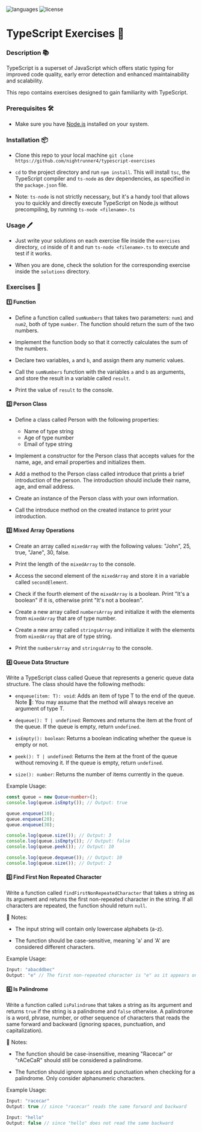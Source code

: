 ![languages](https://img.shields.io/badge/languages-ts-blue)
![license](https://img.shields.io/badge/license-MIT-green)

# TypeScript Exercises 🔷

### Description 📚

TypeScript is a superset of JavaScript which offers static typing for improved code quality, early error detection and enhanced maintainability and scalability.

This repo contains exercises designed to gain familiarity with TypeScript.

### Prerequisites 🛠️

- Make sure you have [Node.js](https://nodejs.org) installed on your system.

### Installation 📦

- Clone this repo to your local machine `git clone https://github.com/nightrunner4/typescript-exercises`

- `cd` to the project directory and run `npm install`. This will install `tsc`, the TypeScript compiler and `ts-node` as dev dependencies, as specified in the `package.json` file.

- Note: `ts-node` is not strictly necessary, but it's a handy tool that allows you to quickly and directly execute TypeScript on Node.js without precompiling, by running `ts-node <filename>.ts`

### Usage 🖊️

- Just write your solutions on each exercise file inside the `exercises` directory, `cd` inside of it and run `ts-node <filename>.ts` to execute and test if it works.

- When you are done, check the solution for the corresponding exercise inside the `solutions` directory.

### Exercises 🥵

#### 1️⃣ Function

- Define a function called `sumNumbers` that takes two parameters: `num1` and `num2`, both of type `number`.
  The function should return the sum of the two numbers.

- Implement the function body so that it correctly calculates the sum of the numbers.

- Declare two variables, `a` and `b`, and assign them any numeric values.

- Call the `sumNumbers` function with the variables `a` and `b` as arguments,
  and store the result in a variable called `result`.
- Print the value of `result` to the console.

#### 2️⃣ Person Class

- Define a class called Person with the following properties:

  - Name of type string
  - Age of type number
  - Email of type string

- Implement a constructor for the Person class that accepts values for the name, age,
  and email properties and initializes them.

- Add a method to the Person class called introduce that prints a brief introduction of the person.
  The introduction should include their name, age, and email address.

- Create an instance of the Person class with your own information.

- Call the introduce method on the created instance to print your introduction.

#### 3️⃣ Mixed Array Operations

- Create an array called `mixedArray` with the following values: "John", 25, true, "Jane", 30, false.

- Print the length of the `mixedArray` to the console.

- Access the second element of the `mixedArray` and store it in a variable called `secondElement`.

- Check if the fourth element of the `mixedArray` is a boolean. Print "It's a boolean" if it is,
  otherwise print "It's not a boolean".

- Create a new array called `numbersArray` and initialize it with the elements from `mixedArray`
  that are of type number.

- Create a new array called `stringsArray` and initialize it with the elements from `mixedArray`
  that are of type string.

- Print the `numbersArray` and `stringsArray` to the console.

#### 4️⃣ Queue Data Structure

Write a TypeScript class called Queue that represents a generic queue data structure. The class should have the following methods:

- `enqueue(item: T): void`: Adds an item of type T to the end of the queue. Note 📝: You may assume that the method will always receive an argument of type T.

- `dequeue(): T | undefined`: Removes and returns the item at the front of the queue. If the queue is empty, return `undefined`.

- `isEmpty(): boolean`: Returns a boolean indicating whether the queue is empty or not.

- `peek(): T | undefined`: Returns the item at the front of the queue without removing it. If the queue is empty, return `undefined`.

- `size(): number`: Returns the number of items currently in the queue.

Example Usage:

```TypeScript
const queue = new Queue<number>();
console.log(queue.isEmpty()); // Output: true

queue.enqueue(10);
queue.enqueue(20);
queue.enqueue(30);

console.log(queue.size()); // Output: 3
console.log(queue.isEmpty()); // Output: false
console.log(queue.peek()); // Output: 10

console.log(queue.dequeue()); // Output: 10
console.log(queue.size()); // Output: 2
```

#### 5️⃣ Find First Non Repeated Character

Write a function called `findFirstNonRepeatedCharacter` that takes a string as its argument and returns the first non-repeated character in the string. If all characters are repeated, the function should return `null`.

📝 Notes:

- The input string will contain only lowercase alphabets (a-z).

- The function should be case-sensitive, meaning 'a' and 'A' are considered different characters.

Example Usage:

```TypeScript
Input: "abacddbec"
Output: "e" // The first non-repeated character is "e" as it appears only once
```

#### 6️⃣ Is Palindrome

Write a function called `isPalindrome` that takes a string as its argument and returns `true` if the string is a palindrome and `false` otherwise. A palindrome is a word, phrase, number, or other sequence of characters that reads the same forward and backward (ignoring spaces, punctuation, and capitalization).

📝 Notes:

- The function should be case-insensitive, meaning "Racecar" or "rACeCaR" should still be considered a palindrome.

- The function should ignore spaces and punctuation when checking for a palindrome. Only consider alphanumeric characters.

Example Usage:

```TypeScript
Input: "racecar"
Output: true // since "racecar" reads the same forward and backward
```

```TypeScript
Input: "hello"
Output: false // since "hello" does not read the same backward
```
